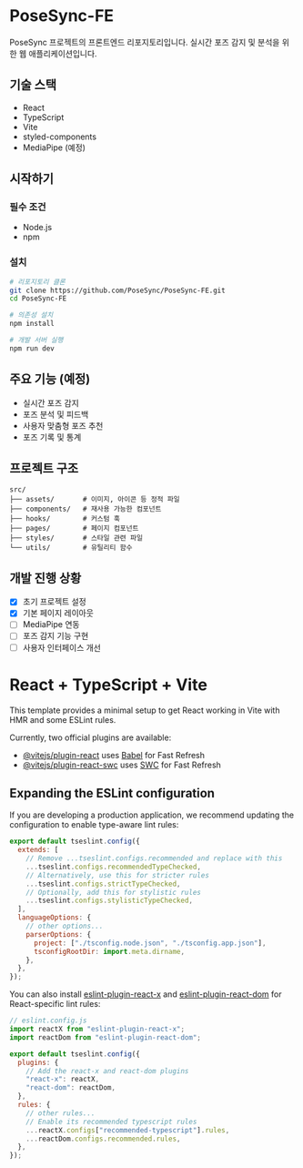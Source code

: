 # PoseSync-FE

PoseSync 프로젝트의 프론트엔드 리포지토리입니다. 실시간 포즈 감지 및 분석을 위한 웹 애플리케이션입니다.

## 기술 스택

- React
- TypeScript
- Vite
- styled-components
- MediaPipe (예정)

## 시작하기

### 필수 조건

- Node.js
- npm

### 설치

```bash
# 리포지토리 클론
git clone https://github.com/PoseSync/PoseSync-FE.git
cd PoseSync-FE

# 의존성 설치
npm install

# 개발 서버 실행
npm run dev
```

## 주요 기능 (예정)

- 실시간 포즈 감지
- 포즈 분석 및 피드백
- 사용자 맞춤형 포즈 추천
- 포즈 기록 및 통계

## 프로젝트 구조

```
src/
├── assets/       # 이미지, 아이콘 등 정적 파일
├── components/   # 재사용 가능한 컴포넌트
├── hooks/        # 커스텀 훅
├── pages/        # 페이지 컴포넌트
├── styles/       # 스타일 관련 파일
└── utils/        # 유틸리티 함수
```

## 개발 진행 상황

- [x] 초기 프로젝트 설정
- [x] 기본 페이지 레이아웃
- [ ] MediaPipe 연동
- [ ] 포즈 감지 기능 구현
- [ ] 사용자 인터페이스 개선

# React + TypeScript + Vite

This template provides a minimal setup to get React working in Vite with HMR and some ESLint rules.

Currently, two official plugins are available:

- [@vitejs/plugin-react](https://github.com/vitejs/vite-plugin-react/blob/main/packages/plugin-react/README.md) uses [Babel](https://babeljs.io/) for Fast Refresh
- [@vitejs/plugin-react-swc](https://github.com/vitejs/vite-plugin-react-swc) uses [SWC](https://swc.rs/) for Fast Refresh

## Expanding the ESLint configuration

If you are developing a production application, we recommend updating the configuration to enable type-aware lint rules:

```js
export default tseslint.config({
  extends: [
    // Remove ...tseslint.configs.recommended and replace with this
    ...tseslint.configs.recommendedTypeChecked,
    // Alternatively, use this for stricter rules
    ...tseslint.configs.strictTypeChecked,
    // Optionally, add this for stylistic rules
    ...tseslint.configs.stylisticTypeChecked,
  ],
  languageOptions: {
    // other options...
    parserOptions: {
      project: ["./tsconfig.node.json", "./tsconfig.app.json"],
      tsconfigRootDir: import.meta.dirname,
    },
  },
});
```

You can also install [eslint-plugin-react-x](https://github.com/Rel1cx/eslint-react/tree/main/packages/plugins/eslint-plugin-react-x) and [eslint-plugin-react-dom](https://github.com/Rel1cx/eslint-react/tree/main/packages/plugins/eslint-plugin-react-dom) for React-specific lint rules:

```js
// eslint.config.js
import reactX from "eslint-plugin-react-x";
import reactDom from "eslint-plugin-react-dom";

export default tseslint.config({
  plugins: {
    // Add the react-x and react-dom plugins
    "react-x": reactX,
    "react-dom": reactDom,
  },
  rules: {
    // other rules...
    // Enable its recommended typescript rules
    ...reactX.configs["recommended-typescript"].rules,
    ...reactDom.configs.recommended.rules,
  },
});
```
